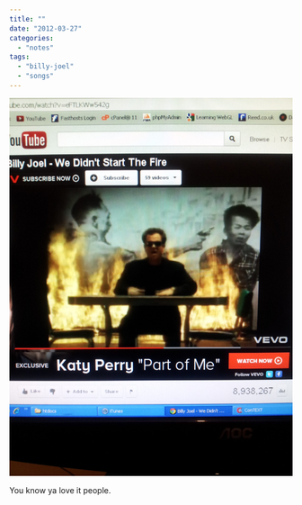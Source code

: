 ```yaml
---
title: ""
date: "2012-03-27"
categories: 
  - "notes"
tags: 
  - "billy-joel"
  - "songs"
---
```


[![](images/ApAyf5nCIAEegNL-scaled.jpg)](https://davidpeach.co.uk/wp-content/uploads/2023/04/ApAyf5nCIAEegNL-scaled.jpg)

You know ya love it people.
